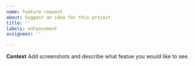 ```yaml
---
name: Feature request
about: Suggest an idea for this project
title: ''
labels: enhancement
assignees: ''

---
```


**Context**
Add screenshots and describe what featue you would like to see.
